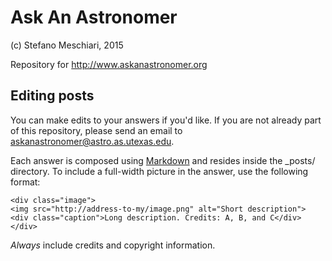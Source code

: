 # Ask An Astronomer
(c) Stefano Meschiari, 2015

Repository for http://www.askanastronomer.org

## Editing posts
You can make edits to your answers if you'd like. If you are not already part of this repository, please send an email to askanastronomer@astro.as.utexas.edu.

Each answer is composed using [Markdown](https://help.github.com/articles/github-flavored-markdown/) and resides inside the _posts/ directory. To include a full-width picture in the answer, use the following format:

```
<div class="image">
<img src="http://address-to-my/image.png" alt="Short description">
<div class="caption">Long description. Credits: A, B, and C</div>
</div>
```

*Always* include credits and copyright information.
